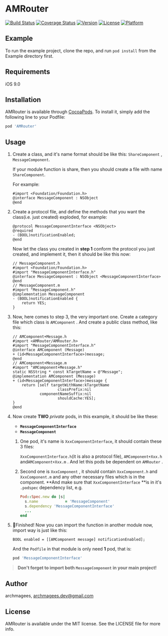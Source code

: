 # AMRouter

[![Build Status](https://travis-ci.org/archmagees/AMRouter.svg?branch=develop)](https://travis-ci.org/archmagees/AMRouter)
[![Coverage Status](https://coveralls.io/repos/github/archmagees/AMRouter/badge.svg?branch=develop)](https://coveralls.io/github/archmagees/AMRouter?branch=develop)
[![Version](https://img.shields.io/cocoapods/v/AMRouter.svg?style=flat)](https://cocoapods.org/pods/AMRouter)
[![License](https://img.shields.io/cocoapods/l/AMRouter.svg?style=flat)](https://cocoapods.org/pods/AMRouter)
[![Platform](https://img.shields.io/cocoapods/p/AMRouter.svg?style=flat)](https://cocoapods.org/pods/AMRouter)

## Example

To run the example project, clone the repo, and run `pod install` from the Example directory first.

## Requirements

iOS 9.0

## Installation

AMRouter is available through [CocoaPods](https://cocoapods.org). To install
it, simply add the following line to your Podfile:

```ruby
pod 'AMRouter'
```

## Usage

1. Create a class, and it's name format should be like this: `ShareComponent` , `MessageComponent`. 

   If your module function is share, then you should create a file with name `ShareComponent`. 

   For example:

   ```objc
   #import <Foundation/Foundation.h>
   @interface MessageComponent : NSObject
   @end
   ```

2. Create a protocol file, and define the methods that you want the class(i.e. just created) exploded, for example:

   ```objc
   @protocol MessageComponentInterface <NSObject>
   @required
   - (BOOL)notificationEnabled;
   @end
   ```

   Now let the class you created in **step 1** conform the protocol you just created, and implement it, then it should be like this now:

   ```objc
   // MessageComponent.h
   #import <Foundation/Foundation.h>
   #import "MessageComponentInterface.h"
   @interface MessageComponent : NSObject <MessageComponentInterface>
   @end
   // MessageComponent.m
   #import "MessageComponent.h"
   @implementation MessageComponent
   - (BOOL)notificationEnabled {
       return YES;
   }
   ```

3. Now, here comes to step 3, the very important one. Create a category file which class is `AMComponent` . And create a public class method, like this:

   ```objc
   // AMComponent+Message.h
   #import <AMRouter/AMRouter.h>
   #import "MessageComponentInterface.h"
   @interface AMComponent (Message)
   + (id<MessageComponentInterface>)message;
   @end
   // AMComponent+Message.m    
   #import "AMComponent+Message.h"
   static NSString * const kTargetName = @"Message";
   @implementation AMComponent (Message)
   + (id<MessageComponentInterface>)message {
       return [self targetWithName:kTargetName
                       classPrefix:nil
               componentNameSuffix:nil
                       shouldCache:YES];
   }
   @end
   ```

4. Now create **TWO** *private* pods, in this example, it should be like these:

   - **`MessageComponentInterface`**
   - **`MessageComponent`**

   1. One pod, it's name is `XxxComponentInterface`, it should contain these 3 files:

      `XxxComponentInterface.h`(it is also a protocol file), `AMComponent+Xxx.h` and`AMComponent+Xxx.m` . And let this pods be dependent on `AMRouter` .

   2. Second one is `XxxComponent` , it should contain `XxxComponent.h` and `XxxComponent.m` and  any other necessary files which is in the component. **And make sure that `XxxComponentInterface` **is in it's `.podspec`  dependency list, e.g.

      ```ruby
      Pod::Spec.new do |s|
        s.name            = 'MessageComponent'
        s.dependency 'MessageComponentInterface'
        ...
      end
      ```

5. :tada:Finished!  Now you can import the function in another module now, import way is just like this:

   ```objc
   BOOL enabled = [[AMComponent message] notificationEnabled];
   ```
   And the `Podfile` in that module is only need **1** pod, that is:

   ```ruby
   pod 'MessageComponentInterface'
   ```

> **Don't forget to import both `MessageComponent` in your main project!**

## Author

archmagees, archmagees.dev@gmail.com

## License

AMRouter is available under the MIT license. See the LICENSE file for more info.
